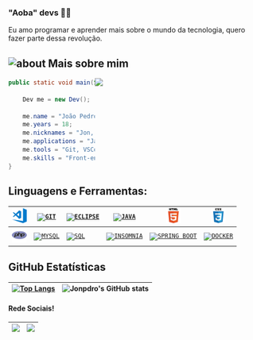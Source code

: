 ### "Aoba" devs 👋🏽

Eu amo programar e aprender mais sobre o mundo da tecnologia, quero fazer parte dessa revolução.

## <img width="45" alt="about" src="https://raw.github.com/elizarov/elizarov/master/about.png"> Mais sobre mim

<img align="right" width="330" src="https://25.media.tumblr.com/99ee923212b0aa54ea03c6717baccf39/tumblr_mp0k07DnzH1sucxz9o1_500.gif" />

```java
public static void main(String args[]){

    Dev me = new Dev();

    me.name = "João Pedro da Cruz Gomes";
    me.years = 18;
    me.nicknames = "Jon, Jordan, JP";
    me.applications = "Java, C#, CSS, HTML, PHP, SQL";
    me.tools = "Git, VSCode, Eclipse, MySQL, Spring Boot, Insomnia";
    me.skills = "Front-end, Back-end, Database, SoftSkills";
}
```

## **Linguagens e Ferramentas:**  
<a href="https://biolinky.co/gitreadme"><code><img alt="VSCODE" height="30" src="https://raw.githubusercontent.com/github/explore/80688e429a7d4ef2fca1e82350fe8e3517d3494d/topics/visual-studio-code/visual-studio-code.png"></code>|<a href="https://biolinky.co/gitreadme"><code><img alt="GIT" height="30" src="https://git-scm.com/images/logos/downloads/Git-Icon-1788C.png"></code>|<a href="https://biolinky.co/gitreadme"><code><img alt="ECLIPSE" height="30" src="https://img.utdstc.com/icon/3c7/fcf/3c7fcf4930fa9402c22cee35e03fe9fcf9e8e47c9381d6b9e6922d71ee2e067a:200"></code>|<a href="https://biolinky.co/gitreadme"><code><img alt="JAVA" height="30" src="https://image.flaticon.com/icons/png/512/226/226777.png"></code>|<a href="https://biolinky.co/gitreadme"><code><img alt="HTML" height="30" src="https://raw.githubusercontent.com/github/explore/80688e429a7d4ef2fca1e82350fe8e3517d3494d/topics/html/html.png"></code>|<a href="https://biolinky.co/gitreadme"><code><img alt="CSS" height="30" src="https://raw.githubusercontent.com/github/explore/80688e429a7d4ef2fca1e82350fe8e3517d3494d/topics/css/css.png"></code>
|--|--|--|--|--|--|
|<a href="https://biolinky.co/gitreadme"><code><img alt="PHP" height="30" src="https://raw.githubusercontent.com/github/explore/80688e429a7d4ef2fca1e82350fe8e3517d3494d/topics/php/php.png"></code>|<a href="https://biolinky.co/gitreadme"><code><img alt="MYSQL" height="30" src="https://styles.redditmedia.com/t5_2qm6k/styles/communityIcon_dhjr6guc03x51.png?width=256&s=3e825b7205c7f497d4695028e358d26ee359f84b"></code>|<a href="https://biolinky.co/gitreadme"><code><img alt="SQL" height="30" src="https://static-00.iconduck.com/assets.00/sql-database-generic-icon-380x512-ez505zus.png"></code>|<a href="https://biolinky.co/gitreadme"><code><img alt="INSOMNIA" height="30" src="https://user-images.githubusercontent.com/2575745/67964810-4d9a2980-fbd7-11e9-8cf7-661ded187ee6.png"></code>|<a href="https://biolinky.co/gitreadme"><code><img alt="SPRING BOOT" height="30" src="https://devkico.itexto.com.br/wp-content/uploads/2014/08/spring-boot-project-logo.png"></code>|<a href="https://biolinky.co/gitreadme"><code><img alt="DOCKER" height="30" src="https://www.docker.com/sites/default/files/d8/2019-07/vertical-logo-monochromatic.png"></code></a>

## **GitHub Estatísticas**
[![Top Langs](https://github-readme-stats.vercel.app/api/top-langs/?username=jonpdro&layout=compact&theme=midnight-purple&border_radius=30&custom_title=Linguagens)](https://github.com/anuraghazra/github-readme-stats)|![Jonpdro's GitHub stats](https://github-readme-stats.vercel.app/api?username=jonpdro&show_icons=true&theme=midnight-purple&border_radius=30&custom_title=Estatísticas)
|--|--|

#### Rede Sociais!
<a href="https://www.instagram.com/jonpdro/" target="_blank"><img src="https://img.shields.io/badge/-Instagram-%23E4405F?style=for-the-badge&logo=instagram&logoColor=white" target="_blank"></a>|<a href="https://www.linkedin.com/in/joaopdrocruz/" target="_blank"><img src="https://img.shields.io/badge/-LinkedIn-%230077B5?style=for-the-badge&logo=linkedin&logoColor=white" target="_blank"></a>
|--|--|
